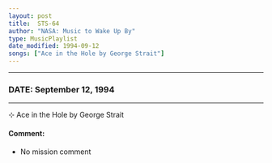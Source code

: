 ```yaml
---
layout: post
title:  STS-64
author: "NASA: Music to Wake Up By"
type: MusicPlaylist
date_modified: 1994-09-12
songs: ["Ace in the Hole by George Strait"]
---
```


----
### DATE: September 12, 1994
----
⊹ Ace in the Hole by George Strait

#### Comment:
* No mission comment



<br/>
<center>
	<a target="_blank"
	   href="https://twitter.com/intent/tweet?hashtags=Space,NASA,Playlist,NASAWakeupCalls,SpaceProgram&text={{ page.author}}, '{{ page.songs.first }}' {{ page.title }}, {{ page.date | date: '%B %d, %Y' }}. {{ site.url }}{{ page.url }}&via=nasawakeupcalls"><i class="fab fa-twitter" alt="Tweet this page" style="font-size: 1.3em;"></i></a>
	&nbsp; 	<i class="fas fa-user-astronaut" style="font-size: 1.5em;"></i> &nbsp;
    <a type="amzn" search="'Ace in the Hole by George Strait'" category="popular music">
    <i class="fab fa-amazon" style="font-size: 1.3em;"></i></a>
</center>
